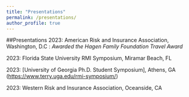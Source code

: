 ```yaml
---
title: "Presentations"
permalink: /presentations/
author_profile: true
---
```


##Presentations 
2023: American Risk and Insurance Association, Washington, D.C
: *Awarded the Hagen Family Foundation Travel Award* 

2023: Florida State University RMI Symposium, Miramar Beach, FL 

2023: [University of Georgia Ph.D. Student Symposium], Athens, GA (https://www.terry.uga.edu/rmi-symposium/)

2023: Western Risk and Insurance Association, Oceanside, CA 
